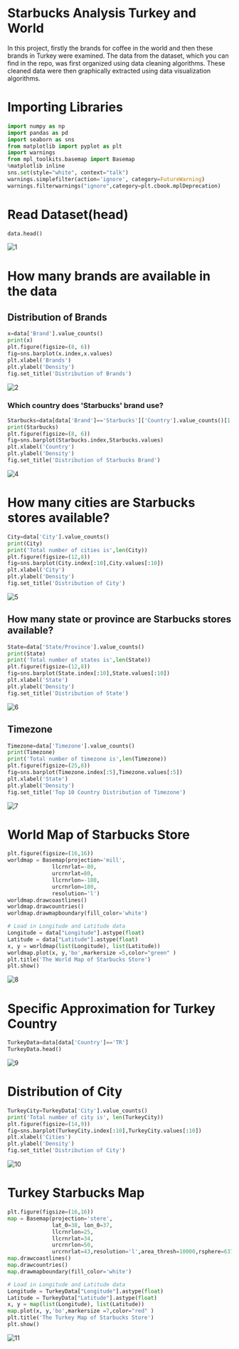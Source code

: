 # Starbucks Analysis Turkey and World

In this project, firstly the brands for coffee in the world and then these brands in Turkey were examined. The data from the dataset, which you can find in the repo, was first organized using data cleaning algorithms. These cleaned data were then graphically extracted using data visualization algorithms.


# Importing Libraries
```Python
import numpy as np 
import pandas as pd
import seaborn as sns
from matplotlib import pyplot as plt
import warnings
from mpl_toolkits.basemap import Basemap
%matplotlib inline
sns.set(style="white", context="talk")
warnings.simplefilter(action='ignore', category=FutureWarning)
warnings.filterwarnings("ignore",category=plt.cbook.mplDeprecation)

```

# Read Dataset(head)

```Python
data.head()
```
![1](https://user-images.githubusercontent.com/77057546/186663466-37eabd6f-0999-497a-89c9-549aa87cf7d6.png)

# How many brands are available in the data

## Distribution of Brands
```Python
x=data['Brand'].value_counts()
print(x)
plt.figure(figsize=(8, 6))
fig=sns.barplot(x.index,x.values)
plt.xlabel('Brands')
plt.ylabel('Density')
fig.set_title('Distribution of Brands')
```

![2](https://user-images.githubusercontent.com/77057546/186663776-6e1a8627-5c4c-4651-a1b0-82aad0af7e0b.png)

### Which country does 'Starbucks' brand use?

```Python
Starbucks=data[data['Brand']=='Starbucks']['Country'].value_counts()[1:10]
print(Starbucks)
plt.figure(figsize=(8, 6))
fig=sns.barplot(Starbucks.index,Starbucks.values)
plt.xlabel('Country')
plt.ylabel('Density')
fig.set_title('Distribution of Starbucks Brand')
```

![4](https://user-images.githubusercontent.com/77057546/186664406-12afe0ea-2423-4f49-98f9-8697868aec84.png)


# How many cities are Starbucks stores available?


```Python
City=data['City'].value_counts()
print(City)
print('Total number of cities is',len(City))
plt.figure(figsize=(12,8))
fig=sns.barplot(City.index[:10],City.values[:10])
plt.xlabel('City')
plt.ylabel('Density')
fig.set_title('Distribution of City')
```

![5](https://user-images.githubusercontent.com/77057546/186665247-84b8e788-8424-4588-8ed1-72e144d9c986.png)

## How many state or province are Starbucks stores available?


```Python
State=data['State/Province'].value_counts()
print(State)
print('Total number of states is',len(State))
plt.figure(figsize=(12,8))
fig=sns.barplot(State.index[:10],State.values[:10])
plt.xlabel('State')
plt.ylabel('Density')
fig.set_title('Distribution of State')
```

![6](https://user-images.githubusercontent.com/77057546/186665523-9649147b-9792-4f64-8d73-3af58c0288bb.png)

## Timezone

```Python
Timezone=data['Timezone'].value_counts()
print(Timezone)
print('Total number of timezone is',len(Timezone))
plt.figure(figsize=(25,8))
fig=sns.barplot(Timezone.index[:5],Timezone.values[:5])
plt.xlabel('State')
plt.ylabel('Density')
fig.set_title('Top 10 Country Distribution of Timezone')
```
![7](https://user-images.githubusercontent.com/77057546/186665842-e02844bb-cbe3-4327-8689-45854a825d29.png)

# World Map of Starbucks Store

```Python
plt.figure(figsize=(16,16))
worldmap = Basemap(projection='mill', 
              llcrnrlat=-80,
              urcrnrlat=80,
              llcrnrlon=-180,  
              urcrnrlon=180, 
              resolution='l')
worldmap.drawcoastlines()
worldmap.drawcountries()
worldmap.drawmapboundary(fill_color='white')

# Load in Longitude and Latitude data
Longitude = data["Longitude"].astype(float)
Latitude = data["Latitude"].astype(float)
x, y = worldmap(list(Longitude), list(Latitude))
worldmap.plot(x, y,'bo',markersize =5,color="green" )
plt.title('The World Map of Starbucks Store')
plt.show()
```

![8](https://user-images.githubusercontent.com/77057546/186666123-6e5d8d53-277f-4e5f-91ab-53a7292aac50.png)


# Specific Approximation for Turkey Country

```Python
TurkeyData=data[data['Country']=='TR']
TurkeyData.head()
```

![9](https://user-images.githubusercontent.com/77057546/186666376-8df73c49-af29-4536-a14a-c2b57c2cd0ed.png)

# Distribution of City


```Python
TurkeyCity=TurkeyData['City'].value_counts()
print('Total number of city is', len(TurkeyCity))
plt.figure(figsize=(14,9))
fig=sns.barplot(TurkeyCity.index[:10],TurkeyCity.values[:10])
plt.xlabel('Cities')
plt.ylabel('Density')
fig.set_title('Distribution of City')
```

![10](https://user-images.githubusercontent.com/77057546/186666663-6dbece8c-5402-4969-b31e-7b5e9916ff8f.png)


# Turkey Starbucks Map

```Python
plt.figure(figsize=(16,16))
map = Basemap(projection='stere', 
              lat_0=38, lon_0=37,
              llcrnrlon=25, 
              llcrnrlat=34, 
              urcrnrlon=50, 
              urcrnrlat=43,resolution='l',area_thresh=10000,rsphere=6371200.)
map.drawcoastlines()
map.drawcountries()
map.drawmapboundary(fill_color='white')

# Load in Longitude and Latitude data
Longitude = TurkeyData["Longitude"].astype(float)
Latitude = TurkeyData["Latitude"].astype(float)
x, y = map(list(Longitude), list(Latitude))
map.plot(x, y,'bo',markersize =7,color="red" )
plt.title('The Turkey Map of Starbucks Store')
plt.show()
```

![11](https://user-images.githubusercontent.com/77057546/186667330-62f76b9c-e072-47a6-bda0-20039ad40464.png)
